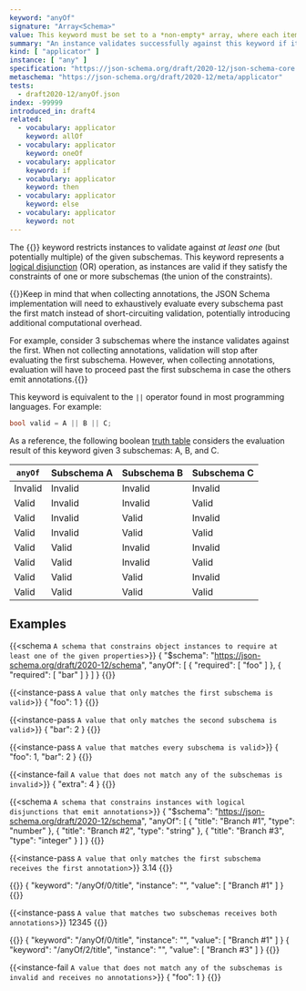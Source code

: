```yaml
---
keyword: "anyOf"
signature: "Array<Schema>"
value: This keyword must be set to a *non-empty* array, where each item is a valid JSON Schema
summary: "An instance validates successfully against this keyword if it validates successfully against at least one schema defined by this keyword's value."
kind: [ "applicator" ]
instance: [ "any" ]
specification: "https://json-schema.org/draft/2020-12/json-schema-core.html#section-10.2.1.2"
metaschema: "https://json-schema.org/draft/2020-12/meta/applicator"
tests:
  - draft2020-12/anyOf.json
index: -99999
introduced_in: draft4
related:
  - vocabulary: applicator
    keyword: allOf
  - vocabulary: applicator
    keyword: oneOf
  - vocabulary: applicator
    keyword: if
  - vocabulary: applicator
    keyword: then
  - vocabulary: applicator
    keyword: else
  - vocabulary: applicator
    keyword: not
---
```


The {{<link keyword="anyOf" vocabulary="applicator">}} keyword restricts
instances to validate against _at least one_ (but potentially multiple) of the
given subschemas. This keyword represents a [logical
disjunction](https://en.wikipedia.org/wiki/Logical_disjunction) (OR) operation,
as instances are valid if they satisfy the constraints of one or more
subschemas (the union of the constraints).

{{<learning-more>}}Keep in mind that when collecting annotations, the JSON
Schema implementation will need to exhaustively evaluate every subschema past
the first match instead of short-circuiting validation, potentially introducing
additional computational overhead.

For example, consider 3 subschemas where the instance validates against the
first. When not collecting annotations, validation will stop after evaluating
the first subschema. However, when collecting annotations, evaluation will have
to proceed past the first subschema in case the others emit
annotations.{{</learning-more>}}

This keyword is equivalent to the `||` operator found in most programming
languages. For example:

```c
bool valid = A || B || C;
```

As a reference, the following boolean [truth
table](https://en.wikipedia.org/wiki/Truth_table) considers the evaluation
result of this keyword given 3 subschemas: A, B, and C.

<table class="table table-borderless border">
  <thead>
    <tr class="table-light">
      <th><code>anyOf</code></th>
      <th>Subschema A</th>
      <th>Subschema B</th>
      <th>Subschema C</th>
    </tr>
  </thead>
  <tbody>
    <tr class="table-danger">
      <td class="fw-bold"><i class="bi bi-x-circle-fill me-1"></i> Invalid</td>
      <td><i class="bi bi-x-circle"></i> Invalid</td>
      <td><i class="bi bi-x-circle"></i> Invalid</td>
      <td><i class="bi bi-x-circle"></i> Invalid</td>
    </tr>
    <tr class="table-success">
      <td class="fw-bold"><i class="bi bi-check-circle-fill me-1"></i> Valid</td>
      <td><i class="bi bi-x-circle"></i> Invalid</td>
      <td><i class="bi bi-x-circle"></i> Invalid</td>
      <td><i class="bi bi-check-circle"></i> Valid</td>
    </tr>
    <tr class="table-success">
      <td class="fw-bold"><i class="bi bi-check-circle-fill me-1"></i> Valid</td>
      <td><i class="bi bi-x-circle"></i> Invalid</td>
      <td><i class="bi bi-check-circle"></i> Valid</td>
      <td><i class="bi bi-x-circle"></i> Invalid</td>
    </tr>
    <tr class="table-success">
      <td class="fw-bold"><i class="bi bi-check-circle-fill me-1"></i> Valid</td>
      <td><i class="bi bi-x-circle"></i> Invalid</td>
      <td><i class="bi bi-check-circle"></i> Valid</td>
      <td><i class="bi bi-check-circle"></i> Valid</td>
    </tr>
    <tr class="table-success">
      <td class="fw-bold"><i class="bi bi-check-circle-fill me-1"></i> Valid</td>
      <td><i class="bi bi-check-circle"></i> Valid</td>
      <td><i class="bi bi-x-circle"></i> Invalid</td>
      <td><i class="bi bi-x-circle"></i> Invalid</td>
    </tr>
    <tr class="table-success">
      <td class="fw-bold"><i class="bi bi-check-circle-fill me-1"></i> Valid</td>
      <td><i class="bi bi-check-circle"></i> Valid</td>
      <td><i class="bi bi-x-circle"></i> Invalid</td>
      <td><i class="bi bi-check-circle"></i> Valid</td>
    </tr>
    <tr class="table-success">
      <td class="fw-bold"><i class="bi bi-check-circle-fill me-1"></i> Valid</td>
      <td><i class="bi bi-check-circle"></i> Valid</td>
      <td><i class="bi bi-check-circle"></i> Valid</td>
      <td><i class="bi bi-x-circle"></i> Invalid</td>
    </tr>
    <tr class="table-success">
      <td class="fw-bold"><i class="bi bi-check-circle-fill me-1"></i> Valid</td>
      <td><i class="bi bi-check-circle"></i> Valid</td>
      <td><i class="bi bi-check-circle"></i> Valid</td>
      <td><i class="bi bi-check-circle"></i> Valid</td>
    </tr>
  </tbody>
</table>

## Examples

{{<schema `A schema that constrains object instances to require at least one of the given properties`>}}
{
  "$schema": "https://json-schema.org/draft/2020-12/schema",
  "anyOf": [
    { "required": [ "foo" ] },
    { "required": [ "bar" ] }
  ]
}
{{</schema>}}

{{<instance-pass `A value that only matches the first subschema is valid`>}}
{ "foo": 1 }
{{</instance-pass>}}

{{<instance-pass `A value that only matches the second subschema is valid`>}}
{ "bar": 2 }
{{</instance-pass>}}

{{<instance-pass `A value that matches every subschema is valid`>}}
{ "foo": 1, "bar": 2 }
{{</instance-pass>}}

{{<instance-fail `A value that does not match any of the subschemas is invalid`>}}
{ "extra": 4 }
{{</instance-fail>}}

{{<schema `A schema that constrains instances with logical disjunctions that emit annotations`>}}
{
  "$schema": "https://json-schema.org/draft/2020-12/schema",
  "anyOf": [
    { "title": "Branch #1", "type": "number" },
    { "title": "Branch #2", "type": "string" },
    { "title": "Branch #3", "type": "integer" }
  ]
}
{{</schema>}}

{{<instance-pass `A value that only matches the first subschema receives the first annotation`>}}
3.14
{{</instance-pass>}}

{{<instance-annotation>}}
{ "keyword": "/anyOf/0/title", "instance": "", "value": [ "Branch #1" ] }
{{</instance-annotation>}}

{{<instance-pass `A value that matches two subschemas receives both annotations`>}}
12345
{{</instance-pass>}}

{{<instance-annotation>}}
{ "keyword": "/anyOf/0/title", "instance": "", "value": [ "Branch #1" ] }
{ "keyword": "/anyOf/2/title", "instance": "", "value": [ "Branch #3" ] }
{{</instance-annotation>}}

{{<instance-fail `A value that does not match any of the subschemas is invalid and receives no annotations`>}}
{ "foo": 1 }
{{</instance-fail>}}
